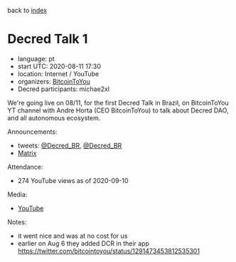 back to [index](index.md)

# Decred Talk 1

- language: pt
- start UTC: 2020-08-11 17:30
- location: Internet / YouTube
- organizers: [BitcoinToYou](https://twitter.com/bitcointoyou)
- Decred participants: michae2xl

We're going live on 08/11, for the first Decred Talk in Brazil, on BitcoinToYou YT channel with Andre Horta (CEO BitcoinToYou) to talk about Decred DAO, and all autonomous ecosystem.

Announcements:

- tweets: [@Decred_BR](https://twitter.com/Decred_BR/status/1292842513846460417), [@Decred_BR](https://twitter.com/Decred_BR/status/1293225288063688704)
- [Matrix](https://matrix.to/#/!clHjlICBEtCtAdTupf:decred.org/$pkHC8aBduc9TSuD1JNPGiojvgVYPVtgWvQhXaSXm3lk)

Attendance:

- 274 YouTube views as of 2020-09-10

Media:

- [YouTube](https://www.youtube.com/watch?v=dk_2WYZ4EDU)

Notes:

- it went nice and was at no cost for us
- earlier on Aug 6 they added DCR in their app https://twitter.com/bitcointoyou/status/1291473453812535301

